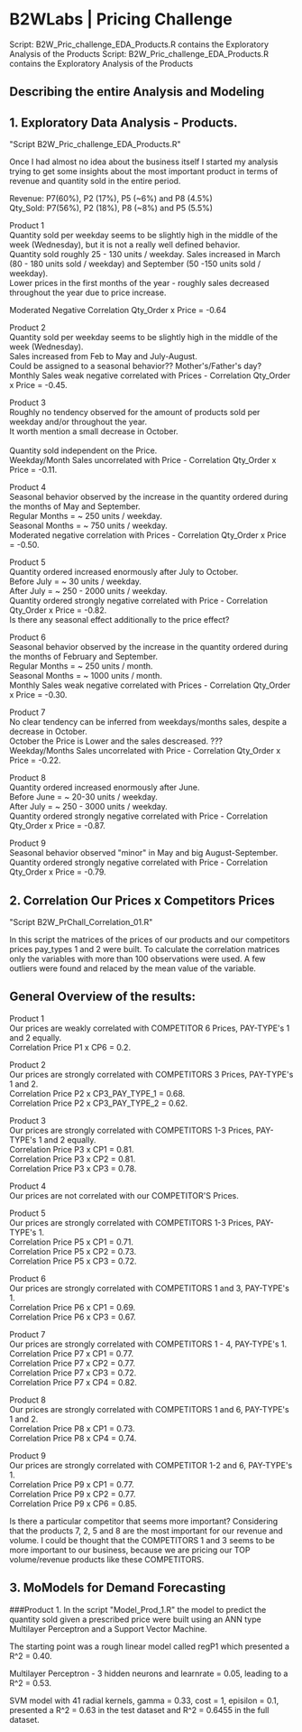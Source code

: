 # B2WLabs | Pricing Challenge

Script: B2W_Pric_challenge_EDA_Products.R contains the Exploratory Analysis of the Products 
Script: B2W_Pric_challenge_EDA_Products.R contains the Exploratory Analysis of the Products 

## Describing the entire Analysis and Modeling

## 1. Exploratory Data Analysis - Products. <br>
"Script B2W_Pric_challenge_EDA_Products.R"

Once I had almost no idea about the business itself I started my analysis trying to get some insights about the most important product in terms of revenue and quantity sold in the entire period. <br>

Revenue: P7(60%), P2 (17%), P5 (~6%) and P8 (4.5%) <br>
Qty_Sold: P7(56%), P2 (18%), P8 (~8%) and P5 (5.5%)<br>

Product 1 <br>
Quantity sold per weekday seems to be slightly high in the middle of the week (Wednesday), but it is not a really well defined behavior. <br>
Quantity sold roughly 25 - 130 units / weekday. Sales increased in March (80 - 180 units sold / weekday) and September (50 -150 units sold / weekday). <br>
Lower prices in the first months of the year - roughly sales decreased throughout the year due to price increase. <br>

Moderated Negative Correlation Qty_Order x Price = -0.64 <br>

Product 2 <br>
Quantity sold per weekday seems to be slightly high in the middle of the week (Wednesday). <br>
Sales increased from Feb to May and July-August. <br>
Could be assigned to a seasonal behavior?? Mother's/Father's day?
Monthly Sales weak negative correlated with Prices - Correlation Qty_Order x Price = -0.45. <br>

Product 3 <br>
Roughly no tendency observed for the amount of products sold per weekday and/or throughout the year. <br>
It worth mention a small decrease in October. <br>	
Quantity sold independent on the Price. <br>
Weekday/Month Sales uncorrelated with Price - Correlation Qty_Order x Price = -0.11. <br>

Product 4 <br>
Seasonal behavior observed by the increase in the quantity ordered during the months of May and September. <br>
Regular Months = ~ 250 units / weekday. <br>
Seasonal Months = ~ 750 units / weekday. <br>
Moderated negative correlation with Prices - Correlation Qty_Order x Price = -0.50. <br>

Product 5 <br>
Quantity ordered increased enormously after July to October. <br>
Before July = ~ 30 units / weekday. <br>
After July = ~ 250 - 2000 units / weekday. <br>
Quantity ordered strongly negative correlated with Price - Correlation Qty_Order x Price = -0.82. <br>
Is there any seasonal effect additionally to the price effect? <br>

Product 6 <br>
Seasonal behavior observed by the increase in the quantity ordered during the months of February and September. <br>
Regular Months = ~ 250 units / month. <br>
Seasonal Months = ~ 1000 units / month. <br>
Monthly Sales weak negative correlated with Prices - Correlation Qty_Order x Price = -0.30. <br>

Product 7 <br>
No clear tendency can be inferred from weekdays/months sales, despite a decrease in October. <br>
October the Price is Lower and the sales descreased. ??? <br>
Weekday/Months Sales uncorrelated with Price - Correlation Qty_Order x Price = -0.22. <br>

Product 8 <br>
Quantity ordered increased enormously after June. <br>
Before June = ~ 20-30 units / weekday. <br>
After July = ~ 250 - 3000 units / weekday. <br>
Quantity ordered strongly negative correlated with Price - Correlation Qty_Order x Price = -0.87. <br>

Product 9 <br>
Seasonal behavior observed "minor" in May and big August-September. <br>
Quantity ordered strongly negative correlated with Price - Correlation Qty_Order x Price = -0.79. <br>

## 2. Correlation Our Prices x Competitors Prices <br>
"Script B2W_PrChall_Correlation_01.R" <br>

In this script the matrices of the prices of our products and our competitors prices pay_types 1 and 2 were built.
To calculate the correlation matrices only the variables with more than 100 observations were used.
A few outliers were found and relaced by the mean value of the variable.

## General Overview of the results:

Product 1 <br>
Our prices are weakly correlated with COMPETITOR 6 Prices, PAY-TYPE's 1 and 2 equally. <br>
Correlation Price P1 x CP6 = 0.2. <br>

Product 2 <br>
Our prices are strongly correlated with COMPETITORS 3 Prices, PAY-TYPE's 1 and 2. <br>
Correlation Price P2 x CP3_PAY_TYPE_1 = 0.68. <br>
Correlation Price P2 x CP3_PAY_TYPE_2 = 0.62. <br>

Product 3 <br>
Our prices are strongly correlated with COMPETITORS 1-3 Prices, PAY-TYPE's 1 and 2 equally. <br>
Correlation Price P3 x CP1 = 0.81. <br>
Correlation Price P3 x CP2 = 0.81. <br>
Correlation Price P3 x CP3 = 0.78. <br>

Product 4 <br>
Our prices are not correlated with our COMPETITOR'S Prices. <br>

Product 5 <br>
Our prices are strongly correlated with COMPETITORS 1-3 Prices, PAY-TYPE's 1. <br>
Correlation Price P5 x CP1 = 0.71. <br>
Correlation Price P5 x CP2 = 0.73. <br>
Correlation Price P5 x CP3 = 0.72. <br>

Product 6 <br>
Our prices are strongly correlated with COMPETITORS 1 and 3, PAY-TYPE's 1. <br>
Correlation Price P6 x CP1 = 0.69. <br>
Correlation Price P6 x CP3 = 0.67. <br>

Product 7 <br>
Our prices are strongly correlated with COMPETITORS 1 - 4, PAY-TYPE's 1. <br>
Correlation Price P7 x CP1 = 0.77. <br>
Correlation Price P7 x CP2 = 0.77. <br>
Correlation Price P7 x CP3 = 0.72. <br>
Correlation Price P7 x CP4 = 0.82. <br>

Product 8 <br>
Our prices are strongly correlated with COMPETITORS 1 and 6, PAY-TYPE's 1 and 2. <br>
Correlation Price P8 x CP1 = 0.73. <br>
Correlation Price P8 x CP4 = 0.74. <br>

Product 9 <br>
Our prices are strongly correlated with COMPETITOR 1-2 and 6, PAY-TYPE's 1. <br>
Correlation Price P9 x CP1 = 0.77. <br>
Correlation Price P9 x CP2 = 0.77. <br>
Correlation Price P9 x CP6 = 0.85. <br>

Is there a particular competitor that seems more important?
Considering that the products 7, 2, 5 and 8 are the most important for our revenue and volume.
I could be thought that the COMPETITORS 1 and 3 seems to be more important to our business, because 
we are pricing our TOP volume/revenue products like these COMPETITORS.

## 3. MoModels for Demand Forecasting <br>

###Product 1.
In the script "Model_Prod_1.R" the model to predict the quantity sold given a prescribed price
were built using an ANN type Multilayer Perceptron and a Support Vector Machine.

The starting point was a rough linear model called regP1 which presented a R^2 = 0.40.

Multilayer Perceptron - 3 hidden neurons and learnrate = 0.05, leading to a R^2 = 0.53.

SVM model with 41 radial kernels, gamma = 0.33, cost = 1, episilon = 0.1, presented a R^2 = 0.63 in the test dataset and
R^2 = 0.6455 in the full dataset.



